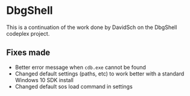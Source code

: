 # DbgShell
This is a continuation of the work done by DavidSch on the DbgShell codeplex project.

## Fixes made
 * Better error message when `cdb.exe` cannot be found
 * Changed default settings (paths, etc) to work better with a standard Windows 10 SDK install
 * Changed default sos load command in settings